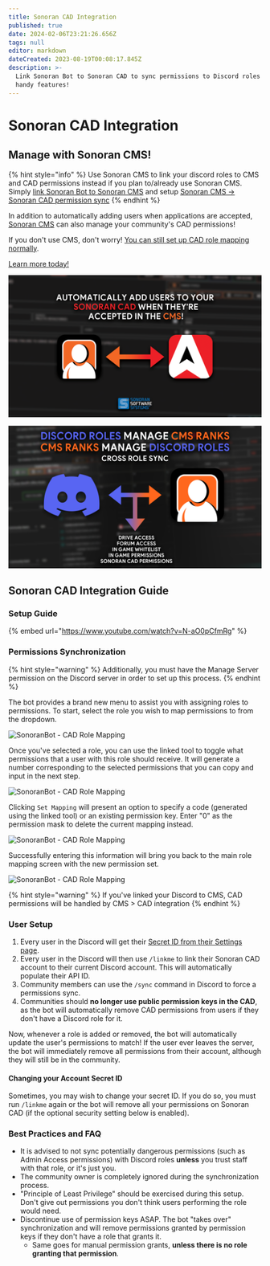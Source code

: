 ```yaml
---
title: Sonoran CAD Integration
published: true
date: 2024-02-06T23:21:26.656Z
tags: null
editor: markdown
dateCreated: 2023-08-19T00:08:17.845Z
description: >-
  Link Sonoran Bot to Sonoran CAD to sync permissions to Discord roles and other
  handy features!
---
```


# Sonoran CAD Integration

## Manage with Sonoran CMS!

{% hint style="info" %}
Use Sonoran CMS to link your discord roles to CMS and CAD permissions instead if you plan to/already use Sonoran CMS. Simply [link Sonoran Bot to Sonoran CMS](sonoran-cms-integration/) and setup [Sonoran CMS -> Sonoran CAD permission sync](https://info.sonorancms.com/integration-capabilities/sonoran-cad-sync)&#x20;
{% endhint %}

In addition to automatically adding users when applications are accepted, [Sonoran CMS](https://info.sonorancms.com/why-choose-sonoran-cms/why-choose-sonoran-cms) can also manage your community's CAD permissions!

If you don't use CMS, don't worry! [You can still set up CAD role mapping normally](sonoran-cad-integration.md#cad-integration).

[Learn more today!](https://info.sonorancms.com/why-choose-sonoran-cms/why-choose-sonoran-cms)

![CMS x CAD Promotional Image](getting-started/sonoran-cad-integration/CMSxCAD.webp)

![CMS x Discord Promotional Image](getting-started/sonoran-cad-integration/CMSxDiscord.webp)

## Sonoran CAD Integration Guide <a href="#cad-integration" id="cad-integration"></a>

### Setup Guide

{% embed url="https://www.youtube.com/watch?v=N-aO0pCfmRg" %}

### Permissions Synchronization

{% hint style="warning" %}
Additionally, you must have the Manage Server permission on the Discord server in order to set up this process.
{% endhint %}

The bot provides a brand new menu to assist you with assigning roles to permissions. To start, select the role you wish to map permissions to from the dropdown.

![SonoranBot - CAD Role Mapping](getting-started/sonoran-cad-integration/bot\_cadrolemap01.png)

Once you've selected a role, you can use the linked tool to toggle what permissions that a user with this role should receive. It will generate a number corresponding to the selected permissions that you can copy and input in the next step.

![SonoranBot - CAD Role Mapping](getting-started/sonoran-cad-integration/bot\_cadrolemap02.png)

Clicking `Set Mapping` will present an option to specify a code (generated using the linked tool) or an existing permission key. Enter "0" as the permission mask to delete the current mapping instead.

![SonoranBot - CAD Role Mapping](getting-started/sonoran-cad-integration/bot\_cadrolemap03.png)

Successfully entering this information will bring you back to the main role mapping screen with the new permission set.

![SonoranBot - CAD Role Mapping](getting-started/sonoran-cad-integration/bot\_cadrolemap04.png)

{% hint style="warning" %}
If you've linked your Discord to CMS, CAD permissions will be handled by CMS > CAD integration
{% endhint %}

### User Setup

1. Every user in the Discord will get their [Secret ID from their Settings page](https://info.sonorancad.com/sonoran-cad/api-integration/getting-started/account-secret-id).
2. Every user in the Discord will then use `/linkme` to link their Sonoran CAD account to their current Discord account. This will automatically populate their API ID.
3. Community members can use the `/sync` command in Discord to force a permissions sync.
4. Communities should **no longer use public permission keys in the CAD**, as the bot will automatically remove CAD permissions from users if they don't have a Discord role for it.

Now, whenever a role is added or removed, the bot will automatically update the user's permissions to match! If the user ever leaves the server, the bot will immediately remove all permissions from their account, although they will still be in the community.

#### Changing your Account Secret ID

Sometimes, you may wish to change your secret ID. If you do so, you must run `/linkme` again or the bot will remove all your permissions on Sonoran CAD (if the optional security setting below is enabled).

### Best Practices and FAQ

* It is advised to not sync potentially dangerous permissions (such as Admin Access permissions) with Discord roles **unless** you trust staff with that role, or it's just you.
* The community owner is completely ignored during the synchronization process.
* "Principle of Least Privilege" should be exercised during this setup. Don't give out permissions you don't think users performing the role would need.
* Discontinue use of permission keys ASAP. The bot "takes over" synchronization and will remove permissions granted by permission keys if they don't have a role that grants it.
  * Same goes for manual permission grants, **unless there is no role granting that permission**.
